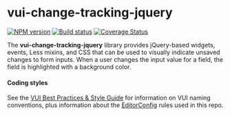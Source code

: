 # vui-change-tracking-jquery
[![NPM version][npm-image]][npm-url]
[![Build status][ci-image]][ci-url]
[![Coverage Status][coverage-image]][coverage-url]

The **vui-change-tracking-jquery** library provides jQuery-based widgets, events, Less mixins, and CSS that can be used to visually indicate unsaved changes to form inputs.  When a user changes the input value for a field, the field is highlighted with a background color.

#### Coding styles
See the [VUI Best Practices & Style Guide](https://github.com/Brightspace/valence-ui-docs/wiki/Best-Practices-&-Style-Guide) for information on VUI naming conventions, plus information about the [EditorConfig](http://editorconfig.org) rules used in this repo.

[npm-url]: https://npmjs.org/package/vui-change-tracking-jquery
[npm-image]: https://img.shields.io/npm/v/vui-change-tracking-jquery.svg
[ci-image]: https://travis-ci.org/Brightspace/jquery-valence-ui-change-tracking.svg?branch=master
[ci-url]: https://travis-ci.org/Brightspace/jquery-valence-ui-change-tracking
[coverage-image]: https://img.shields.io/coveralls/Brightspace/valence-ui-change-tracking-jquery.svg
[coverage-url]: https://coveralls.io/r/Brightspace/valence-ui-change-tracking-jquery?branch=master

